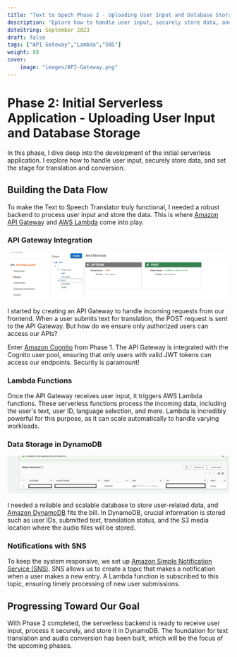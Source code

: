 ```yaml
---
title: "Text to Spech Phase 2 - Uploading User Input and Database Storage"
description: "Eplore how to handle user input, securely store data, and set the stage for translation and conversion."
dateString: September 2023
draft: false
tags: ["API Gateway","Lambda","SNS"]
weight: 88
cover:
    image: "images/API-Gateway.png"
---
```



# Phase 2: Initial Serverless Application - Uploading User Input and Database Storage

In this phase, I dive deep into the development of the initial serverless application. I explore how to handle user input, securely store data, and set the stage for translation and conversion.

## Building the Data Flow

To make the Text to Speech Translator truly functional, I needed a robust backend to process user input and store the data. This is where [Amazon API Gateway](https://aws.amazon.com/api-gateway/) and [AWS Lambda](https://aws.amazon.com/lambda/) come into play.

### API Gateway Integration

![API-Gateway](images/API-Gateway-Large.png)

I started by creating an API Gateway to handle incoming requests from our frontend. When a user submits text for translation, the POST request is sent to the API Gateway. But how do we ensure only authorized users can access our APIs?

Enter [Amazon Cognito](https://aws.amazon.com/cognito/) from Phase 1. The API Gateway is integrated with the Cognito user pool, ensuring that only users with valid JWT tokens can access our endpoints. Security is paramount!

### Lambda Functions

Once the API Gateway receives user input, it triggers AWS Lambda functions. These serverless functions process the incoming data, including the user's text, user ID, language selection, and more. Lambda is incredibly powerful for this purpose, as it can scale automatically to handle varying workloads.

### Data Storage in DynamoDB

![API-Gateway](images/DynamoDB-Large.png)

I needed a reliable and scalable database to store user-related data, and [Amazon DynamoDB](https://aws.amazon.com/dynamodb/) fits the bill. In DynamoDB, crucial information is stored such as user IDs, submitted text, translation status, and the S3 media location where the audio files will be stored.

### Notifications with SNS

To keep the system responsive, we set up [Amazon Simple Notification Service (SNS)](https://aws.amazon.com/sns/). SNS allows us to create a topic that makes a notification when a user makes a new entry. A Lambda function is subscribed to this topic, ensuring timely processing of new user submissions.

## Progressing Toward Our Goal

With Phase 2 completed, the serverless backend is ready to receive user input, process it securely, and store it in DynamoDB. The foundation for text translation and audio conversion has been built, which will be the focus of the upcoming phases.